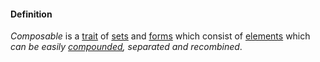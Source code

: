 #### Definition

*Composable* is a [trait](https://github.com/gcassel/Modular-Organization-Terminology/blob/master/terms/trait.md) of [sets](https://github.com/gcassel/Modular-Organization-Terminology/blob/master/terms/set.md) and [forms](https://github.com/gcassel/Modular-Organization-Terminology/blob/master/terms/form.md) which consist of [elements](https://github.com/gcassel/Modular-Organization-Terminology/blob/master/terms/element.md) which *can be easily [compounded](https://github.com/gcassel/Modular-Organization-Terminology/blob/master/terms/compound.md), separated and recombined*.
